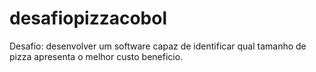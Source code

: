 # desafiopizzacobol
Desafio: desenvolver um software capaz de identificar qual tamanho de pizza apresenta o melhor custo beneficio.
